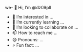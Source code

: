 we- 👋 Hi, I’m @dz09pll
- 👀 I’m interested in ...
- 🌱 I’m currently learning ...
- 💞️ I’m looking to collaborate on ...
- 📫 How to reach me ...
- 😄 Pronouns: ...
- ⚡ Fun fact: ...

<!---
dz09pll/dz09pll is a ✨ special ✨ repository because its `README.md` (this file) appears on your GitHub profile.
You can click the Preview link to take a look at your changes.
--->
